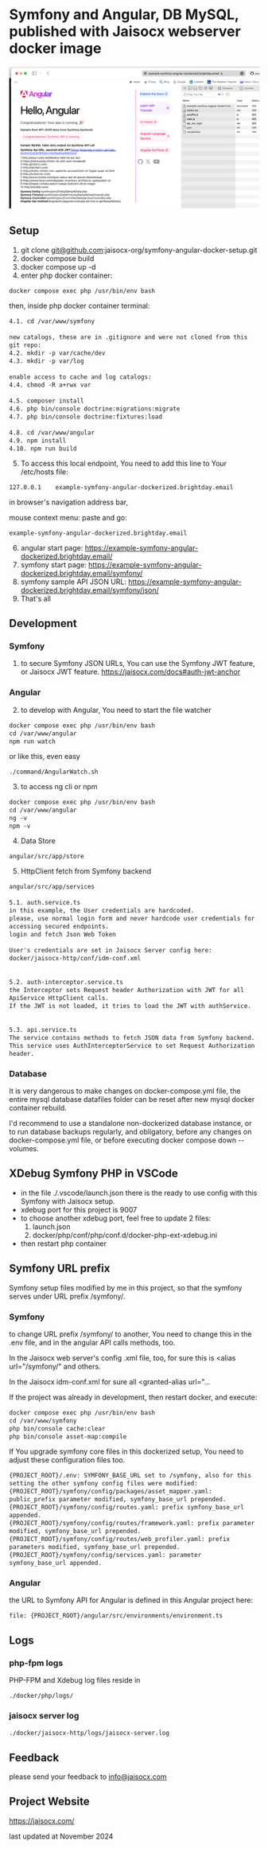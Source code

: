 # Symfony and Angular, DB MySQL, published with Jaisocx webserver docker image

![Symfony and Angular, published with Jaisocx webserver docker image](./Screenshot_2024-10-31_at_23.38.16.png)


## Setup 
1. git clone git@github.com:jaisocx-org/symfony-angular-docker-setup.git
2. docker compose build
3. docker compose up -d
4. enter php docker container:
```
docker compose exec php /usr/bin/env bash
```

then, inside php docker container terminal:
```
4.1. cd /var/www/symfony

new catalogs, these are in .gitignore and were not cloned from this git repo:
4.2. mkdir -p var/cache/dev
4.3. mkdir -p var/log

enable access to cache and log catalogs:
4.4. chmod -R a+rwx var

4.5. composer install
4.6. php bin/console doctrine:migrations:migrate
4.7. php bin/console doctrine:fixtures:load

4.8. cd /var/www/angular
4.9. npm install
4.10. npm run build
```

5. To access this local endpoint, You need to add this line to Your /etc/hosts file:
```
127.0.0.1    example-symfony-angular-dockerized.brightday.email
```

in browser's navigation address bar, 

mouse context menu: paste and go:
```
example-symfony-angular-dockerized.brightday.email
```


6. angular start page: https://example-symfony-angular-dockerized.brightday.email/
7. symfony start page: https://example-symfony-angular-dockerized.brightday.email/symfony/
8. symfony sample API JSON URL: https://example-symfony-angular-dockerized.brightday.email/symfony/json/
9. That's all

## Development
### Symfony
1. to secure Symfony JSON URLs, 
You can use the Symfony JWT feature, 
or Jaisocx JWT feature. https://jaisocx.com/docs#auth-jwt-anchor

### Angular
2. to develop with Angular, You need to start the file watcher
```
docker compose exec php /usr/bin/env bash
cd /var/www/angular
npm run watch
```

or like this, even easy
```
./command/AngularWatch.sh
```

3. to access ng cli or npm
```
docker compose exec php /usr/bin/env bash
cd /var/www/angular
ng -v
npm -v
```

4. Data Store
```
angular/src/app/store
```

5. HttpClient fetch from Symfony backend
```
angular/src/app/services

5.1. auth.service.ts
in this example, the User credentials are hardcoded.
please, use normal login form and never hardcode user credentials for accessing secured endpoints.
login and fetch Json Web Token

User's credentials are set in Jaisocx Server config here:
docker/jaisocx-http/conf/idm-conf.xml


5.2. auth-interceptor.service.ts
the Interceptor sets Request header Authorization with JWT for all ApiService HttpClient calls.
If the JWT is not loaded, it tries to load the JWT with authService.


5.3. api.service.ts 
The service contains methods to fetch JSON data from Symfony backend.
This service uses AuthInterceptorService to set Request Authorization header.
```

### Database
It is very dangerous to make changes on docker-compose.yml file, 
the entire mysql database datafiles folder can be reset after new mysql docker container rebuild.

I'd recommend to use a standalone non-dockerized database instance, 
or to run database backups regularly, 
and obligatory, before any changes on docker-compose.yml file, 
or before executing docker compose down --volumes.



## XDebug Symfony PHP in VSCode
- in the file ./.vscode/launch.json there is the ready to use config with this Symfony with Jaisocx setup.
- xdebug port for this project is 9007
- to choose another xdebug port, feel free to update 2 files: 
  1. launch.json 
  2. docker/php/conf/php/conf.d/docker-php-ext-xdebug.ini
- then restart php container  


## Symfony URL prefix
Symfony setup files modified by me in this project, so that the symfony serves under URL prefix /symfony/.

### Symfony
to change URL prefix /symfony/ to another, You need to change this in the .env file,
and in the angular API calls methods, too.

In the Jaisocx web server's config .xml file, too, for sure
this is &lt;alias url="/symfony/" and others.

In the Jaisocx idm-conf.xml for sure all &lt;granted-alias url="...

If the project was already in development, then restart docker, and execute:
```
docker compose exec php /usr/bin/env bash
cd /var/www/symfony
php bin/console cache:clear 
php bin/console asset-map:compile
```

If You upgrade symfony core files in this dockerized setup, You need to adjust these configuration files too.
```
{PROJECT_ROOT}/.env: SYMFONY_BASE_URL set to /symfony, also for this setting the other symfony config files were modified:
{PROJECT_ROOT}/symfony/config/packages/asset_mapper.yaml: public_prefix parameter modified, symfony_base_url prepended.
{PROJECT_ROOT}/symfony/config/routes.yaml: prefix symfony_base_url appended.
{PROJECT_ROOT}/symfony/config/routes/framework.yaml: prefix parameter modified, symfony_base_url prepended.
{PROJECT_ROOT}/symfony/config/routes/web_profiler.yaml: prefix parameters modified, symfony_base_url prepended.
{PROJECT_ROOT}/symfony/config/services.yaml: parameter symfony_base_url appended.
```

### Angular
the URL to Symfony API for Angular is defined in this Angular project here:
```
file: {PROJECT_ROOT}/angular/src/environments/environment.ts
```


## Logs

### php-fpm logs
PHP-FPM and  Xdebug log files reside in 
```
./docker/php/logs/
```


### jaisocx server log
```
./docker/jaisocx-http/logs/jaisocx-server.log
```


## Feedback
please send your feedback to info@jaisocx.com


## Project Website
https://jaisocx.com/


last updated at November 2024
